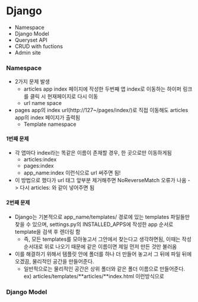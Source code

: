 # Django
- Namespace
- Django Model
- Queryset API
- CRUD with fuctions
- Admin site

### Namespace
- 2가지 문제 발생
  - articles app index 페이지에 작성한 두번째 앱 index로 이동하는 하이퍼 링크를 클릭 시 현재페이지로 다시 이동
  - url name space
- pages app의 index url(http://127~/pages/index/)로 직접 이동해도 articles app의 index 페이지가 출력됨
  - Template namespace

#### 1번째 문제
- 각 앱마다 index라는 똑같은 이름이 존재할 경우, 한 곳으로만 이동하게됨
  - articles:index
  - pages:index
  - app_name:index 이런식으로 url 써주면 됨!
- 이 방법으로 했다가 url 태그 앞부분 제거해주면 NoReverseMatch 오류가 나옴 -> 다시 articles: 와 같이 넣어주면 됨

#### 2번째 문제
- Django는 기본적으로 app_name/templates/ 경로에 있는 templates 파일들만 찾을 수 있으며, settings.py의 INSTALLED_APPS에 작성한 app 순서로 template을 검색 후 렌더링 함
  - 즉, 모든 templates를 모아놓고서 그안에서 찾는다고 생각하면됨, 이때는 작성순서대로 위로 나오기 때문에 같은 이름이면 제일 먼저 만든 것만 불러옴
- 이를 해결하기 위해서 템플릿 안에 폴더를 하나 더 만들어 놓고서 그 뒤에 파일 뒤에 오겠끔, 물리적인 공간을 만들어준다.
  - 일반적으로는 물리적인 공간은 상위 폴더와 같은 폴더 이름으로 만들어준다. ex) articles/templates/**articles/**index.html 이런방식으로

### Django Model
